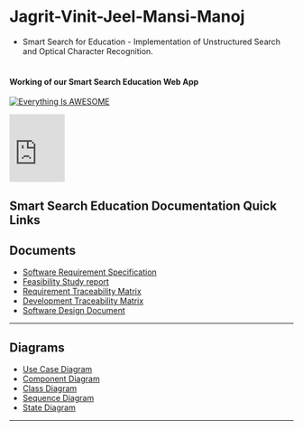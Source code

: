 # Jagrit-Vinit-Jeel-Mansi-Manoj
- Smart Search for Education - Implementation of Unstructured Search and Optical Character Recognition.
<br /><br />

#### Working of our Smart Search Education Web App

[![Everything Is AWESOME](http://i.imgur.com/Ot5DWAW.png)](https://youtu.be/StTqXEQ2l-Y?t=35s "Everything Is AWESOME")

<html>
<iframe src="https://onedrive.live.com/embed?cid=3869D36C799CB7C6&resid=3869D36C799CB7C6%212576&authkey=AJ2iAtgixTwURbE" width="98" height="120" frameborder="0" scrolling="no"></iframe>
</html>

<div align = left>
 <h2>Smart Search Education Documentation Quick Links </h2>
 </div>

## Documents

- [Software Requirement Specification]()
- [Feasibility Study report]()
- [Requirement Traceability Matrix]()
- [Development Traceability Matrix]()
- [Software Design Document]()

--------------------

## Diagrams

- [Use Case Diagram]()
- [Component Diagram]()
- [Class Diagram]()
- [Sequence Diagram]()
- [State Diagram](https://github.com/NIIT-Software-Engineering/Jagrit-Vinit-Jeel-Mansi-Manoj/blob/master/final-docs/images/state.png?raw=true)


------------


